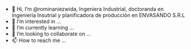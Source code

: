 - 👋 Hi, I’m @rominaniezwida, Ingeniera Industrial, doctoranda en Ingeniería Insutrial y planificadora de producción en ENVASANDO S.R.L
- 👀 I’m interested in ...
- 🌱 I’m currently learning ...
- 💞️ I’m looking to collaborate on ...
- 📫 How to reach me ...

<!---
rominaniezwida/rominaniezwida is a ✨ special ✨ repository because its `README.md` (this file) appears on your GitHub profile.
You can click the Preview link to take a look at your changes.
--->
